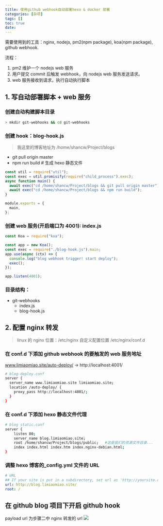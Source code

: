 ```yaml
---
title: 使用github webhook自动部署hexo & docker 部署
categories: [杂项]
tags: []
toc: true
date:
---
```


需要使用到的工具：nginx, nodejs, pm2(npm package), koa(npm package), github webhook.

流程：

1. pm2 维护一个 nodejs web 服务
2. 用户提交 commit 后触发 webhook，向 nodejs web 服务发送请求。
3. web 服务接收到请求，执行自动执行脚本

## 1. 写自动部署脚本 + web 服务

### 创建自动构建脚本目录

```bash
> mkdir git-webhooks && cd git-webhooks
```

### 创建 hook：blog-hook.js

> 我这里的博客地址为 /home/shancw/Project/blogs

- git pull origin master
- npm run build # 生成 hexo 静态文件

```js
const util = require("util");
const exec = util.promisify(require("child_process").exec);
async function main() {
  await exec("cd /home/shancw/Project/blogs && git pull origin master");
  await exec("cd /home/shancw/Project/blogs && npm run build");
}

module.exports = {
  main,
};
```

### 创建 web 服务(开启端口为 4001): index.js

```js
const Koa = require("koa");

const app = new Koa();
const exec = require("./blog-hook.js").main;
app.use(async (ctx) => {
  console.log("blog webhook trigger! start deploy");
  exec();
});

app.listen(4001);
```

### 目录结构：

- git-webhooks
  - index.js
  - blog-hook.js

## 2. 配置 nginx 转发

> linux 的 nginx 位置：/etc/nginx
> 自定义配置位置 /etc/nginx/conf.d

### 在 conf.d 下添加 github webhook 的要触发的 web 服务地址

www.limiaomiao.site/auto-deploy/ -> http://localhost:4001/

```bash
# blog-deploy.conf
server {
  server_name www.limiaomiao.site limiaomiao.site;
  location /auto-deploy/ {
    proxy_pass http://localhost:4001/;
  }
}
```

### 在 conf.d 下添加 hexo 静态文件代理

```bash
# blog static.conf
server {
    listen 80;
    server_name blog.limiaomiao.site;
    root /home/shancw/Project/blogs/public;   #这是我们的资源文件目录...
    index index.html index.htm index.nginx-debian.html;
}
```

### 调整 hexo 博客的\_config.yml 文件的 URL

```yml
# URL
## If your site is put in a subdirectory, set url as 'http://yoursite.com/child' and root as '/child/'
url: http://blog.limiaomiao.site/
root: /
```

## 在 github blog 项目下开启 github hook

payload url 为步骤二中 nginx 转发的 url
<img src="webhook.jpg" />
